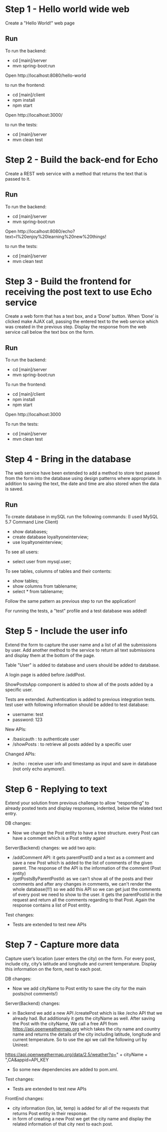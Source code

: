 # Step 1 - Hello world wide web

Create a "Hello World!" web page

## Run

To run the backend:
- cd [main]/server
- mvn spring-boot:run

Open http://localhost:8080/hello-world

to run the frontend:
- cd [main]/client
- npm install
- npm start

Open http://localhost:3000/


to run the tests:
- cd [main]/server
- mvn clean test


# Step 2 - Build the back-end for Echo

Create a REST web service with a method that returns the text that is passed to it.

## Run

To run the backend:
- cd [main]/server
- mvn spring-boot:run

Open http://localhost:8080/echo?text=I%20enjoy%20learning%20new%20things!

to run the tests:
- cd [main]/server
- mvn clean test

# Step 3 - Build the frontend for receiving the post text to use Echo service

Create a web form that has a text box, and a ‘Done’ button. When ‘Done’ is clicked make AJAX call, passing the entered text to the web service which was created in the previous step. Display the response from the web service call below the text box on the form.

## Run

To run the backend:
- cd [main]/server
- mvn spring-boot:run

To run the frontend:
- cd [main]/client
- npm install
- npm start

Open http://localhost:3000

To run the tests:
- cd [main]/server
- mvn clean test

# Step 4 - Bring in the database

The web service have been extended to add a method to store text passed from the form into the database using design patterns where appropriate. In addition to saving the text, the date and time are also stored when the data is saved.


## Run

To create database in mySQL run the following commands:
(I used MySQL 5.7 Command Line Client)
- show databases;
- create database loyaltyoneinterview;
- use loyaltyoneinterview;

To see all users:
- select user from mysql.user;

To see tables, columns of tables and their contents:
- show tables;
- show columns from tablename;
- select * from tablename; 

Follow the same pattern as previous step to run the application!

For running the tests, a "test" profile and a test database was added!


# Step 5 - Include the user info

Extend the form to capture the user name and a list of all the submissions by user. Add another method to the service to return all text submissions and display them at the bottom of the page.

Table "User" is added to database and users should be added to database.

A login page is added before /addPost.

ShowPostsApp component is added to show all of the posts added by a specific user.

Tests are extended. Authentication is added to previous integration tests.
test user with following information should be added to test database: 
- username: test
- password: 123 


New APIs:
- /basicauth : to authenticate user
- /showPosts : to retrieve all posts added by a specific user

Changed APIs:
- /echo : receive user info and timestamp as input and save in database (not only echo anymore!).

 

# Step 6 - Replying to text

Extend your solution from previous challenge to allow “responding” to already posted texts and display responses, indented, below the related text entry.

DB changes: 
- Now we change the Post entity to have a tree structure. every Post can have a comment which is a Post entity again!

Server(Backend) changes: we add two apis:
- /addComment API: it gets parentPostID and a text as a comment and save a new Post which is added to the list of comments of the given parent. The response of the API is the information of the comment (Post entity)
- /getPostsByParentPostId: as we can't show all of the posts and their comments and after any changes in comments, we can't render the whole database(!!!) so we add this API so we can get just the comments of every post we need to show to the user. it gets the parentPostId in the request and return all the comments regarding to that Post. Again the response contains a list of Post entity.

Test changes:
- Tests are extended to test new APIs

  
# Step 7 - Capture more data

Capture user’s location (user enters the city) on the form. For every post, include city, city’s latitude and longitude and current temperature. Display this information on the form, next to each post.

DB changes:
- Now we add cityName to Post entity to save the city for the main posts(not comments!)

Server(Backend) changes:
- in Backend we add a new API /createPost which is like /echo API that we already had. But additionaly it gets the cityName as well. After saving the Post with the cityName, We call a free API from https://api.openweathermap.org which takes the city name and country name and returns the details of the city including latitude, longitude and current temperature. So to use the api we call the following url by Unirest:

 https://api.openweathermap.org/data/2.5/weather?q=" + cityName + ",CA&appid=API_KEY

- So some new dependencies are added to pom.xml.
 
 Test changes:
 - Tests are extended to test new APIs

FrontEnd changes:
- city information (lon, lat, temp) is added for all of the requests that returns Post entity in their response.
- in form of creating a new Post we get the city name and display the related information of that city next to each post. 
